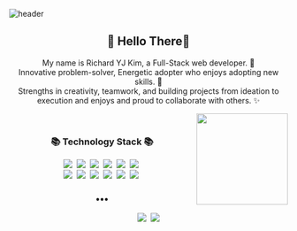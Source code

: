 ![header](https://capsule-render.vercel.app/api?type=waving&color=auto&height=280&section=header&text=Richard%20Kim&fontSize=90&animation=fadeIn&fontAlignY=38&desc=Welcome%20to%20Richard's%20Repo%20World%20%20%20!!&descAlignY=51&descAlign=62)
<h2 align="center"> 👋 Hello There👋 </h2> 
            
<p align="center">
My name is Richard YJ Kim, a Full-Stack web developer.  🌱 <br>
Innovative problem-solver, Energetic adopter who enjoys adopting new skills. 🌸<br>
Strengths in creativity, teamwork, and building projects from ideation to execution and enjoys and proud to collaborate with others. ✨
</p>

<!-- [![Hits](https://hits.seeyoufarm.com/api/count/incr/badge.svg?url=https%3A%2F%2Fgithub.com%2Fgjbae1212%2Fhit-counter&count_bg=%233D91C8&title_bg=%233B5E74&icon=&icon_color=%23E7E7E7&title=VISIT&edge_flat=false)](https://github.com/richardyjkim)    -->

<img align='right' src="https://github-readme-stats.vercel.app/api?username=richardyjkim" height="165">
<br>
<h3 align="center">📚 Technology Stack 📚</h3>
<p align="center">
  <img src="https://img.shields.io/badge/Html-e34f26?style=flat-square&logo=html5&logoColor=white"/></a>&nbsp 
  <img src="https://img.shields.io/badge/Javascript-ffb13b?style=flat-square&logo=javascript&logoColor=white"/></a>&nbsp 
  <img src="https://img.shields.io/badge/css-1572B6?style=flat-square&logo=css3&logoColor=white"/></a>&nbsp 
  <img src="https://img.shields.io/badge/Mysql-E6B91E?style=flat-square&logo=MySql&logoColor=white"/></a>&nbsp
  <img src="https://img.shields.io/badge/MongoDB-47A248?style=flat-square&logo=Mongodb&logoColor=white"/></a>&nbsp  
  <img src="https://img.shields.io/badge/Material UI-0081CB?style=flat-square&logo=Materialui&logoColor=white"/></a>&nbsp  
  <br>
  <img src="https://img.shields.io/badge/React-61DAFB?style=flat-square&logo=React&logoColor=white"/></a>&nbsp 
  <img src="https://img.shields.io/badge/Node.js-339933?style=flat-square&logo=Node.js&logoColor=white"/></a>&nbsp
  <img src="https://img.shields.io/badge/GraphQL-e434aa?style=flat-square&logo=graphql&logoColor=white"/></a>&nbsp
  <img src="https://img.shields.io/badge/Npm-cb3837?style=flat-square&logo=npm&logoColor=white"/></a>&nbsp
  <img src="https://img.shields.io/badge/Heroku-430098?style=flat-square&logo=heroku&logoColor=white"/></a>&nbsp           
  <img src="https://img.shields.io/badge/Bootstrap-7352b3?style=flat-square&logo=Bootstrap&logoColor=white"/></a>&nbsp   
</p>


<h3 align="center">•••</h3>

<p align="center">
  <a href="https://www.linkedin.com/in/richard-kim-670262204/"><img src="https://img.shields.io/badge/Linkedin%20-0a66c2?style=flat-square&logo=Linkedin&logoColor=white&link=https://velog.io/@new_wisdom"/></a>&nbsp
  <a href="mailto:richardyjkim@gmail.com"><img src="https://img.shields.io/badge/Gmail-d14836?style=flat-square&logo=Gmail&logoColor=white&link=mailto:wlgp2500@gmail.com"/></a>
</p>

